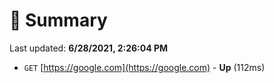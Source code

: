 # 📖 Summary
Last updated: **6/28/2021, 2:26:04 PM**

- `GET` [https://google.com](https://google.com) - **Up** (112ms)
